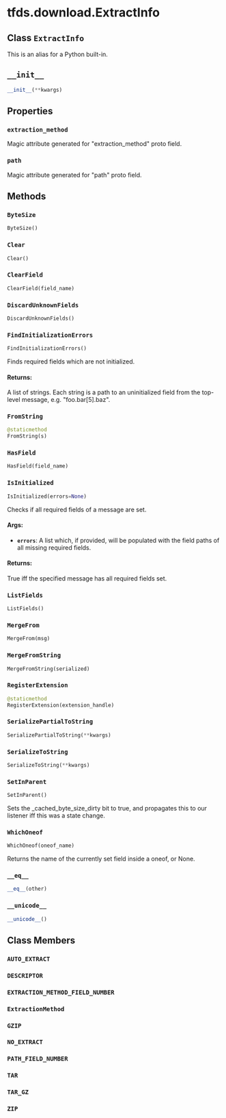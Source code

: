 <div itemscope itemtype="http://developers.google.com/ReferenceObject">
<meta itemprop="name" content="tfds.download.ExtractInfo" />
<meta itemprop="path" content="Stable" />
<meta itemprop="property" content="extraction_method"/>
<meta itemprop="property" content="path"/>
<meta itemprop="property" content="ByteSize"/>
<meta itemprop="property" content="Clear"/>
<meta itemprop="property" content="ClearField"/>
<meta itemprop="property" content="DiscardUnknownFields"/>
<meta itemprop="property" content="FindInitializationErrors"/>
<meta itemprop="property" content="FromString"/>
<meta itemprop="property" content="HasField"/>
<meta itemprop="property" content="IsInitialized"/>
<meta itemprop="property" content="ListFields"/>
<meta itemprop="property" content="MergeFrom"/>
<meta itemprop="property" content="MergeFromString"/>
<meta itemprop="property" content="RegisterExtension"/>
<meta itemprop="property" content="SerializePartialToString"/>
<meta itemprop="property" content="SerializeToString"/>
<meta itemprop="property" content="SetInParent"/>
<meta itemprop="property" content="WhichOneof"/>
<meta itemprop="property" content="__eq__"/>
<meta itemprop="property" content="__init__"/>
<meta itemprop="property" content="__unicode__"/>
<meta itemprop="property" content="AUTO_EXTRACT"/>
<meta itemprop="property" content="DESCRIPTOR"/>
<meta itemprop="property" content="EXTRACTION_METHOD_FIELD_NUMBER"/>
<meta itemprop="property" content="ExtractionMethod"/>
<meta itemprop="property" content="GZIP"/>
<meta itemprop="property" content="NO_EXTRACT"/>
<meta itemprop="property" content="PATH_FIELD_NUMBER"/>
<meta itemprop="property" content="TAR"/>
<meta itemprop="property" content="TAR_GZ"/>
<meta itemprop="property" content="ZIP"/>
</div>

# tfds.download.ExtractInfo

## Class `ExtractInfo`





This is an alias for a Python built-in.



<h2 id="__init__"><code>__init__</code></h2>

``` python
__init__(**kwargs)
```





## Properties

<h3 id="extraction_method"><code>extraction_method</code></h3>

Magic attribute generated for "extraction_method" proto field.

<h3 id="path"><code>path</code></h3>

Magic attribute generated for "path" proto field.



## Methods

<h3 id="ByteSize"><code>ByteSize</code></h3>

``` python
ByteSize()
```



<h3 id="Clear"><code>Clear</code></h3>

``` python
Clear()
```



<h3 id="ClearField"><code>ClearField</code></h3>

``` python
ClearField(field_name)
```



<h3 id="DiscardUnknownFields"><code>DiscardUnknownFields</code></h3>

``` python
DiscardUnknownFields()
```



<h3 id="FindInitializationErrors"><code>FindInitializationErrors</code></h3>

``` python
FindInitializationErrors()
```

Finds required fields which are not initialized.

#### Returns:

A list of strings.  Each string is a path to an uninitialized field from
the top-level message, e.g. "foo.bar[5].baz".

<h3 id="FromString"><code>FromString</code></h3>

``` python
@staticmethod
FromString(s)
```



<h3 id="HasField"><code>HasField</code></h3>

``` python
HasField(field_name)
```



<h3 id="IsInitialized"><code>IsInitialized</code></h3>

``` python
IsInitialized(errors=None)
```

Checks if all required fields of a message are set.

#### Args:

* <b>`errors`</b>:  A list which, if provided, will be populated with the field
           paths of all missing required fields.


#### Returns:

True iff the specified message has all required fields set.

<h3 id="ListFields"><code>ListFields</code></h3>

``` python
ListFields()
```



<h3 id="MergeFrom"><code>MergeFrom</code></h3>

``` python
MergeFrom(msg)
```



<h3 id="MergeFromString"><code>MergeFromString</code></h3>

``` python
MergeFromString(serialized)
```



<h3 id="RegisterExtension"><code>RegisterExtension</code></h3>

``` python
@staticmethod
RegisterExtension(extension_handle)
```



<h3 id="SerializePartialToString"><code>SerializePartialToString</code></h3>

``` python
SerializePartialToString(**kwargs)
```



<h3 id="SerializeToString"><code>SerializeToString</code></h3>

``` python
SerializeToString(**kwargs)
```



<h3 id="SetInParent"><code>SetInParent</code></h3>

``` python
SetInParent()
```

Sets the _cached_byte_size_dirty bit to true,
and propagates this to our listener iff this was a state change.

<h3 id="WhichOneof"><code>WhichOneof</code></h3>

``` python
WhichOneof(oneof_name)
```

Returns the name of the currently set field inside a oneof, or None.

<h3 id="__eq__"><code>__eq__</code></h3>

``` python
__eq__(other)
```



<h3 id="__unicode__"><code>__unicode__</code></h3>

``` python
__unicode__()
```





## Class Members

<h3 id="AUTO_EXTRACT"><code>AUTO_EXTRACT</code></h3>

<h3 id="DESCRIPTOR"><code>DESCRIPTOR</code></h3>

<h3 id="EXTRACTION_METHOD_FIELD_NUMBER"><code>EXTRACTION_METHOD_FIELD_NUMBER</code></h3>

<h3 id="ExtractionMethod"><code>ExtractionMethod</code></h3>

<h3 id="GZIP"><code>GZIP</code></h3>

<h3 id="NO_EXTRACT"><code>NO_EXTRACT</code></h3>

<h3 id="PATH_FIELD_NUMBER"><code>PATH_FIELD_NUMBER</code></h3>

<h3 id="TAR"><code>TAR</code></h3>

<h3 id="TAR_GZ"><code>TAR_GZ</code></h3>

<h3 id="ZIP"><code>ZIP</code></h3>

